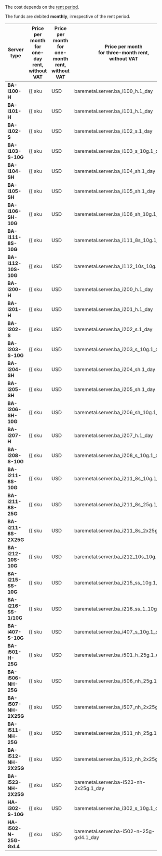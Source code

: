 The cost depends on the [rent period](../../baremetal/concepts/servers.md#server-lease). 

The funds are debited **monthly**, irrespective of the rent period.

Server type        | Price per month<br/>for one-day rent,<br/>without VAT | Price per month<br/>for one-month rent,<br/>without VAT | Price per month<br/>for three-month rent,<br/>without VAT | Price per month<br/>for six-month rent,<br/>without VAT | Price per month<br/>for 12-month rent,<br/>without VAT
------------------ | ----------- | ----------- | ----------- | ----------- | ---
**BA-i100-H**      | {{ sku|USD|baremetal.server.ba_i100_h.1_day|string }} | {{ sku|USD|baremetal.server.ba_i100_h.1_month|string }} | {{ sku|USD|baremetal.server.ba_i100_h.3_month|string }} | {{ sku|USD|baremetal.server.ba_i100_h.6_month|string }} | {{ sku|USD|baremetal.server.ba_i100_h.12_month|string }}
**BA-i101-H**      | {{ sku|USD|baremetal.server.ba_i101_h.1_day|string }} | {{ sku|USD|baremetal.server.ba_i101_h.1_month|string }} | {{ sku|USD|baremetal.server.ba_i101_h.3_month|string }} | {{ sku|USD|baremetal.server.ba_i101_h.6_month|string }} | {{ sku|USD|baremetal.server.ba_i101_h.12_month|string }}
**BA-i102-S**      | {{ sku|USD|baremetal.server.ba_i102_s.1_day|string }} | {{ sku|USD|baremetal.server.ba_i102_s.1_month|string }} | {{ sku|USD|baremetal.server.ba_i102_s.3_month|string }} | {{ sku|USD|baremetal.server.ba_i102_s.6_month|string }} | {{ sku|USD|baremetal.server.ba_i102_s.12_month|string }}
**BA-i103-S-10G**  | {{ sku|USD|baremetal.server.ba_i103_s_10g.1_day|string }} | {{ sku|USD|baremetal.server.ba_i103_s_10g.1_month|string }} | {{ sku|USD|baremetal.server.ba_i103_s_10g.3_month|string }} | {{ sku|USD|baremetal.server.ba_i103_s_10g.6_month|string }} | {{ sku|USD|baremetal.server.ba_i103_s_10g.12_month|string }}
**BA-i104-SH**     | {{ sku|USD|baremetal.server.ba_i104_sh.1_day|string }} | {{ sku|USD|baremetal.server.ba_i104_sh.1_month|string }} | {{ sku|USD|baremetal.server.ba_i104_sh.3_month|string }} | {{ sku|USD|baremetal.server.ba_i104_sh.6_month|string }} | {{ sku|USD|baremetal.server.ba_i104_sh.12_month|string }}
**BA-i105-SH**     | {{ sku|USD|baremetal.server.ba_i105_sh.1_day|string }} | {{ sku|USD|baremetal.server.ba_i105_sh.1_month|string }} | {{ sku|USD|baremetal.server.ba_i105_sh.3_month|string }} | {{ sku|USD|baremetal.server.ba_i105_sh.6_month|string }} | {{ sku|USD|baremetal.server.ba_i105_sh.12_month|string }}
**BA-i106-SH-10G** | {{ sku|USD|baremetal.server.ba_i106_sh_10g.1_day|string }} | {{ sku|USD|baremetal.server.ba_i106_sh_10g.1_month|string }} | {{ sku|USD|baremetal.server.ba_i106_sh_10g.3_month|string }} | {{ sku|USD|baremetal.server.ba_i106_sh_10g.6_month|string }} | {{ sku|USD|baremetal.server.ba_i106_sh_10g.12_month|string }}
**BA-i111-8S-10G** | {{ sku|USD|baremetal.server.ba_i111_8s_10g.1_day|string }} | {{ sku|USD|baremetal.server.ba_i111_8s_10g.1_month|string }} | {{ sku|USD|baremetal.server.ba_i111_8s_10g.3_month|string }} | {{ sku|USD|baremetal.server.ba_i111_8s_10g.6_month|string }} | {{ sku|USD|baremetal.server.ba_i111_8s_10g.12_month|string }}
**BA-i112-10S-10G** | {{ sku|USD|baremetal.server.ba_i112_10s_10g.1_day|string }} | {{ sku|USD|baremetal.server.ba_i112_10s_10g.1_month|string }} | {{ sku|USD|baremetal.server.ba_i112_10s_10g.3_month|string }} | {{ sku|USD|baremetal.server.ba_i112_10s_10g.6_month|string }} | {{ sku|USD|baremetal.server.ba_i112_10s_10g.12_month|string }}
**BA-i200-H**      | {{ sku|USD|baremetal.server.ba_i200_h.1_day|string }} | {{ sku|USD|baremetal.server.ba_i200_h.1_month|string }} | {{ sku|USD|baremetal.server.ba_i200_h.3_month|string }} | {{ sku|USD|baremetal.server.ba_i200_h.6_month|string }} | {{ sku|USD|baremetal.server.ba_i200_h.12_month|string }}
**BA-i201-H**      | {{ sku|USD|baremetal.server.ba_i201_h.1_day|string }} | {{ sku|USD|baremetal.server.ba_i201_h.1_month|string }} | {{ sku|USD|baremetal.server.ba_i201_h.3_month|string }} | {{ sku|USD|baremetal.server.ba_i201_h.6_month|string }} | {{ sku|USD|baremetal.server.ba_i201_h.12_month|string }}
**BA-i202-S**      | {{ sku|USD|baremetal.server.ba_i202_s.1_day|string }} | {{ sku|USD|baremetal.server.ba_i202_s.1_month|string }} | {{ sku|USD|baremetal.server.ba_i202_s.3_month|string }} | {{ sku|USD|baremetal.server.ba_i202_s.6_month|string }} | {{ sku|USD|baremetal.server.ba_i202_s.12_month|string }}
**BA-i203-S-10G**  | {{ sku|USD|baremetal.server.ba_i203_s_10g.1_day|string }} | {{ sku|USD|baremetal.server.ba_i203_s_10g.1_month|string }} | {{ sku|USD|baremetal.server.ba_i203_s_10g.3_month|string }} | {{ sku|USD|baremetal.server.ba_i203_s_10g.6_month|string }} | {{ sku|USD|baremetal.server.ba_i203_s_10g.12_month|string }}
**BA-i204-SH**     | {{ sku|USD|baremetal.server.ba_i204_sh.1_day|string }} | {{ sku|USD|baremetal.server.ba_i204_sh.1_month|string }} | {{ sku|USD|baremetal.server.ba_i204_sh.3_month|string }} | {{ sku|USD|baremetal.server.ba_i204_sh.6_month|string }} | {{ sku|USD|baremetal.server.ba_i204_sh.12_month|string }}
**BA-i205-SH**     | {{ sku|USD|baremetal.server.ba_i205_sh.1_day|string }} | {{ sku|USD|baremetal.server.ba_i205_sh.1_month|string }} | {{ sku|USD|baremetal.server.ba_i205_sh.3_month|string }} | {{ sku|USD|baremetal.server.ba_i205_sh.6_month|string }} | {{ sku|USD|baremetal.server.ba_i205_sh.12_month|string }}
**BA-i206-SH-10G** | {{ sku|USD|baremetal.server.ba_i206_sh_10g.1_day|string }} | {{ sku|USD|baremetal.server.ba_i206_sh_10g.1_month|string }} | {{ sku|USD|baremetal.server.ba_i206_sh_10g.3_month|string }} | {{ sku|USD|baremetal.server.ba_i206_sh_10g.6_month|string }} | {{ sku|USD|baremetal.server.ba_i206_sh_10g.12_month|string }}
**BA-i207-H**      | {{ sku|USD|baremetal.server.ba_i207_h.1_day|string }} | {{ sku|USD|baremetal.server.ba_i207_h.1_month|string }} | {{ sku|USD|baremetal.server.ba_i207_h.3_month|string }} | {{ sku|USD|baremetal.server.ba_i207_h.6_month|string }} | {{ sku|USD|baremetal.server.ba_i207_h.12_month|string }}
**BA-i208-S-10G**  | {{ sku|USD|baremetal.server.ba_i208_s_10g.1_day|string }} | {{ sku|USD|baremetal.server.ba_i208_s_10g.1_month|string }} | {{ sku|USD|baremetal.server.ba_i208_s_10g.3_month|string }} | {{ sku|USD|baremetal.server.ba_i208_s_10g.6_month|string }} | {{ sku|USD|baremetal.server.ba_i208_s_10g.12_month|string }}
**BA-i211-8S-10G** | {{ sku|USD|baremetal.server.ba_i211_8s_10g.1_day|string }} | {{ sku|USD|baremetal.server.ba_i211_8s_10g.1_month|string }} | {{ sku|USD|baremetal.server.ba_i211_8s_10g.3_month|string }} | {{ sku|USD|baremetal.server.ba_i211_8s_10g.6_month|string }} | {{ sku|USD|baremetal.server.ba_i211_8s_10g.12_month|string }}
**BA-i211-8S-25G**   | {{ sku|USD|baremetal.server.ba_i211_8s_25g.1_day|string }} | {{ sku|USD|baremetal.server.ba_i211_8s_25g.1_month|string }} | {{ sku|USD|baremetal.server.ba_i211_8s_25g.3_month|string }} | {{ sku|USD|baremetal.server.ba_i211_8s_25g.6_month|string }} | {{ sku|USD|baremetal.server.ba_i211_8s_25g.12_month|string }}
**BA-i211-8S-2X25G** | {{ sku|USD|baremetal.server.ba_i211_8s_2x25g.1_day|string }} | {{ sku|USD|baremetal.server.ba_i211_8s_2x25g.1_month|string }} | {{ sku|USD|baremetal.server.ba_i211_8s_2x25g.3_month|string }} | {{ sku|USD|baremetal.server.ba_i211_8s_2x25g.6_month|string }} | {{ sku|USD|baremetal.server.ba_i211_8s_2x25g.12_month|string }}
**BA-i212-10S-10G** | {{ sku|USD|baremetal.server.ba_i212_10s_10g.1_day|string }} | {{ sku|USD|baremetal.server.ba_i212_10s_10g.1_month|string }} | {{ sku|USD|baremetal.server.ba_i212_10s_10g.3_month|string }} | {{ sku|USD|baremetal.server.ba_i212_10s_10g.6_month|string }} | {{ sku|USD|baremetal.server.ba_i212_10s_10g.12_month|string }}
**BA-i215-SS-10G** | {{ sku|USD|baremetal.server.ba_i215_ss_10g.1_day|string }} | {{ sku|USD|baremetal.server.ba_i215_ss_10g.1_month|string }} | {{ sku|USD|baremetal.server.ba_i215_ss_10g.3_month|string }} | {{ sku|USD|baremetal.server.ba_i215_ss_10g.6_month|string }} | {{ sku|USD|baremetal.server.ba_i215_ss_10g.12_month|string }}
**BA-i216-SS-1/10G** | {{ sku|USD|baremetal.server.ba_i216_ss_1_10g.1_day|string }} | {{ sku|USD|baremetal.server.ba_i216_ss_1_10g.1_month|string }} | {{ sku|USD|baremetal.server.ba_i216_ss_1_10g.3_month|string }} | {{ sku|USD|baremetal.server.ba_i216_ss_1_10g.6_month|string }} | {{ sku|USD|baremetal.server.ba_i216_ss_1_10g.12_month|string }}
**BA-i407-S-10G**  | {{ sku|USD|baremetal.server.ba_i407_s_10g.1_day|string }} | {{ sku|USD|baremetal.server.ba_i407_s_10g.1_month|string }} | {{ sku|USD|baremetal.server.ba_i407_s_10g.3_month|string }} | {{ sku|USD|baremetal.server.ba_i407_s_10g.6_month|string }} | {{ sku|USD|baremetal.server.ba_i407_s_10g.12_month|string }}
**BA-i501-H-25G**  | {{ sku|USD|baremetal.server.ba_i501_h_25g.1_day|string }} | {{ sku|USD|baremetal.server.ba_i501_h_25g.1_month|string }} | {{ sku|USD|baremetal.server.ba_i501_h_25g.3_month|string }} | {{ sku|USD|baremetal.server.ba_i501_h_25g.6_month|string }} | {{ sku|USD|baremetal.server.ba_i501_h_25g.12_month|string }}
**BA-i506-NH-25G** | {{ sku|USD|baremetal.server.ba_i506_nh_25g.1_day|string }} | {{ sku|USD|baremetal.server.ba_i506_nh_25g.1_month|string }} | {{ sku|USD|baremetal.server.ba_i506_nh_25g.3_month|string }} | {{ sku|USD|baremetal.server.ba_i506_nh_25g.6_month|string }} | {{ sku|USD|baremetal.server.ba_i506_nh_25g.12_month|string }}
**BA-i507-NH-2X25G** | {{ sku|USD|baremetal.server.ba_i507_nh_2x25g.1_day|string }} | {{ sku|USD|baremetal.server.ba_i507_nh_2x25g.1_month|string }} | {{ sku|USD|baremetal.server.ba_i507_nh_2x25g.3_month|string }} | {{ sku|USD|baremetal.server.ba_i507_nh_2x25g.6_month|string }} | {{ sku|USD|baremetal.server.ba_i507_nh_2x25g.12_month|string }}
**BA-i511-NH-25G** | {{ sku|USD|baremetal.server.ba_i511_nh_25g.1_day|string }} | {{ sku|USD|baremetal.server.ba_i511_nh_25g.1_month|string }} | {{ sku|USD|baremetal.server.ba_i511_nh_25g.3_month|string }} | {{ sku|USD|baremetal.server.ba_i511_nh_25g.6_month|string }} | {{ sku|USD|baremetal.server.ba_i511_nh_25g.12_month|string }}
**BA-i512-NH-2X25G** | {{ sku|USD|baremetal.server.ba_i512_nh_2x25g.1_day|string }} | {{ sku|USD|baremetal.server.ba_i512_nh_2x25g.1_month|string }} | {{ sku|USD|baremetal.server.ba_i512_nh_2x25g.3_month|string }} | {{ sku|USD|baremetal.server.ba_i512_nh_2x25g.6_month|string }} | {{ sku|USD|baremetal.server.ba_i512_nh_2x25g.12_month|string }}
**BA-i523-NH-2X25G** | {{ sku|USD|baremetal.server.ba-i523-nh-2x25g.1_day|string }} | {{ sku|USD|baremetal.server.ba-i523-nh-2x25g.1_month|string }} | {{ sku|USD|baremetal.server.ba-i523-nh-2x25g.3_month|string }} | {{ sku|USD|baremetal.server.ba-i523-nh-2x25g.6_month|string }} | {{ sku|USD|baremetal.server.ba-i523-nh-2x25g.12_month|string }}
**HA-i302-S-10G**  | {{ sku|USD|baremetal.server.ha_i302_s_10g.1_day|string }} | {{ sku|USD|baremetal.server.ha_i302_s_10g.1_month|string }} | {{ sku|USD|baremetal.server.ha_i302_s_10g.3_month|string }} | {{ sku|USD|baremetal.server.ha_i302_s_10g.6_month|string }} | {{ sku|USD|baremetal.server.ha_i302_s_10g.12_month|string }}
**HA-i502-N-25G-GxL4** | {{ sku|USD|baremetal.server.ha-i502-n-25g-gxl4.1_day|string }} | {{ sku|USD|baremetal.server.ha-i502-n-25g-gxl4.1_month|string }} | {{ sku|USD|baremetal.server.ha-i502-n-25g-gxl4.3_month|string }} | {{ sku|USD|baremetal.server.ha-i502-n-25g-gxl4.6_month|string }} | {{ sku|USD|baremetal.server.ha-i502-n-25g-gxl4.12_month|string }}
